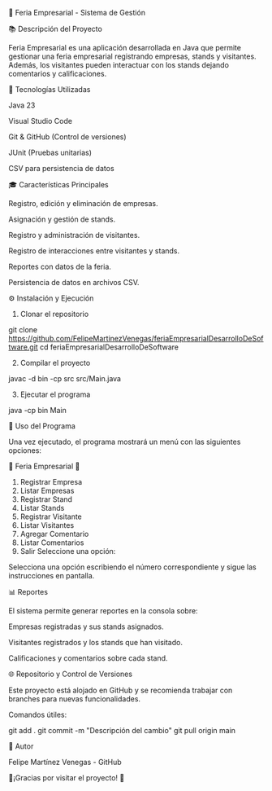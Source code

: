 🏢 Feria Empresarial - Sistema de Gestión

📚 Descripción del Proyecto

Feria Empresarial es una aplicación desarrollada en Java que permite gestionar una feria empresarial registrando empresas, stands y visitantes. Además, los visitantes pueden interactuar con los stands dejando comentarios y calificaciones.

🔧 Tecnologías Utilizadas

Java 23

Visual Studio Code

Git & GitHub (Control de versiones)

JUnit (Pruebas unitarias)

CSV para persistencia de datos

🎓 Características Principales

Registro, edición y eliminación de empresas.

Asignación y gestión de stands.

Registro y administración de visitantes.

Registro de interacciones entre visitantes y stands.

Reportes con datos de la feria.

Persistencia de datos en archivos CSV.

⚙️ Instalación y Ejecución

1. Clonar el repositorio

 git clone https://github.com/FelipeMartinezVenegas/feriaEmpresarialDesarrolloDeSoftware.git
 cd feriaEmpresarialDesarrolloDeSoftware

2. Compilar el proyecto

javac -d bin -cp src src/Main.java

3. Ejecutar el programa

java -cp bin Main

📝 Uso del Programa

Una vez ejecutado, el programa mostrará un menú con las siguientes opciones:

🌟 Feria Empresarial 🌟
1. Registrar Empresa
2. Listar Empresas
3. Registrar Stand
4. Listar Stands
5. Registrar Visitante
6. Listar Visitantes
7. Agregar Comentario
8. Listar Comentarios
9. Salir
Seleccione una opción:

Selecciona una opción escribiendo el número correspondiente y sigue las instrucciones en pantalla.

📊 Reportes

El sistema permite generar reportes en la consola sobre:

Empresas registradas y sus stands asignados.

Visitantes registrados y los stands que han visitado.

Calificaciones y comentarios sobre cada stand.

🌐 Repositorio y Control de Versiones

Este proyecto está alojado en GitHub y se recomienda trabajar con branches para nuevas funcionalidades.

Comandos útiles:

git add .
git commit -m "Descripción del cambio"
git pull origin main

🌟 Autor

Felipe Martínez Venegas - GitHub

💪¡Gracias por visitar el proyecto! 🚀

